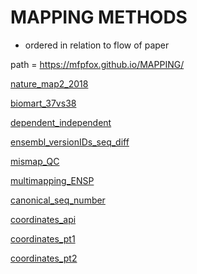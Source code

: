 # MAPPING METHODS
- ordered in relation to flow of paper


path = https://mfpfox.github.io/MAPPING/

[nature_map2_2018](https://mfpfox.github.io/MAPPING/19_08_26_Nature_Cpos_Kpos_for_MAPpaper.html)

[biomart_37vs38](https://mfpfox.github.io/MAPPING/19_09_04_biomart_ensembl_GRCh37vs38.html)

[dependent_independent](https://mfpfox.github.io/MAPPING/19_09_04_DEPENDENTvsINDEPENDENT_testing_v2.html)

[ensembl_versionIDs_seq_diff](https://mfpfox.github.io/MAPPING/19_09_11_Ensembl_versionIDs_proteinSeq_differences_CYSLYScoordinatesTESTING.html)

[mismap_QC](https://mfpfox.github.io/MAPPING/19_09_12_QC_MISMAP_RESULTS.html)

[multimapping_ENSP](https://mfpfox.github.io/MAPPING/19_09_18_MULTIMAPPING_ENSP_UniProtID.html)

[canonical_seq_number](https://mfpfox.github.io/MAPPING/19_09_25_UniProt_CANONICAL_counting.html)

[coordinates_api](https://mfpfox.github.io/MAPPING/19_09_30_CysLys_COORDINATES_API.html)

[coordinates_pt1](https://mfpfox.github.io/MAPPING/19_10_01_COORDINATES_dbNSFP4a_filtering.html)

[coordinates_pt2](https://mfpfox.github.io/MAPPING/19_10_06_COORDINATES_CADDhg19_mapping.html)
